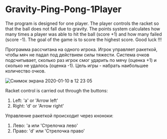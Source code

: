 # Gravity-Ping-Pong-1Player
  The program is designed for one player. The player controls the racket so that the ball does not fall due to gravity. The points system calculates how many times a player was able to hit the ball (score +1) and how many failed (score -1).
The goal of the game is to score the highest score.
Good luck !!!


  Программа рассчитана на одного игрока. Игрок управляет ракеткой, чтобы мяч не падал под действием силы тяжести. Система очков подсчитывает, сколько раз игрок смог ударить по мячу (оценка +1) и сколько не удалось (оценка -1).
Цель игры - набрать наибольшее количество очков.

![Снимок экрана 2020-01-10 в 12 23 05](https://user-images.githubusercontent.com/56469979/72120542-059c3d80-33a4-11ea-92f3-80b9c707db24.png)

Racket control is carried out through the buttons:
1. Left: 'a' or 'Arrow left'
2. Right: 'd' or 'Arrow right'

Управление ракеткой происходит через кноноки:
1. Лево: 'a или 'Стрелочка лево'
2. Право: 'd' или 'Стрелочка право'
